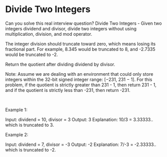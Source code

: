 # Divide Two Integers

Can you solve this real interview question? Divide Two Integers - Given two integers dividend and divisor, divide two integers without using multiplication, division, and mod operator.

The integer division should truncate toward zero, which means losing its fractional part. For example, 8.345 would be truncated to 8, and -2.7335 would be truncated to -2.

Return the quotient after dividing dividend by divisor.

Note: Assume we are dealing with an environment that could only store integers within the 32-bit signed integer range: [−231, 231 − 1]. For this problem, if the quotient is strictly greater than 231 - 1, then return 231 - 1, and if the quotient is strictly less than -231, then return -231.

 

Example 1:


Input: dividend = 10, divisor = 3
Output: 3
Explanation: 10/3 = 3.33333.. which is truncated to 3.


Example 2:


Input: dividend = 7, divisor = -3
Output: -2
Explanation: 7/-3 = -2.33333.. which is truncated to -2.